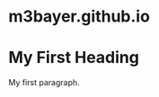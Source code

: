 # m3bayer.github.io
<!DOCTYPE html>
<html>
<body>

<h1>My First Heading</h1>
<p>My first paragraph.</p>

</body>
</html>
